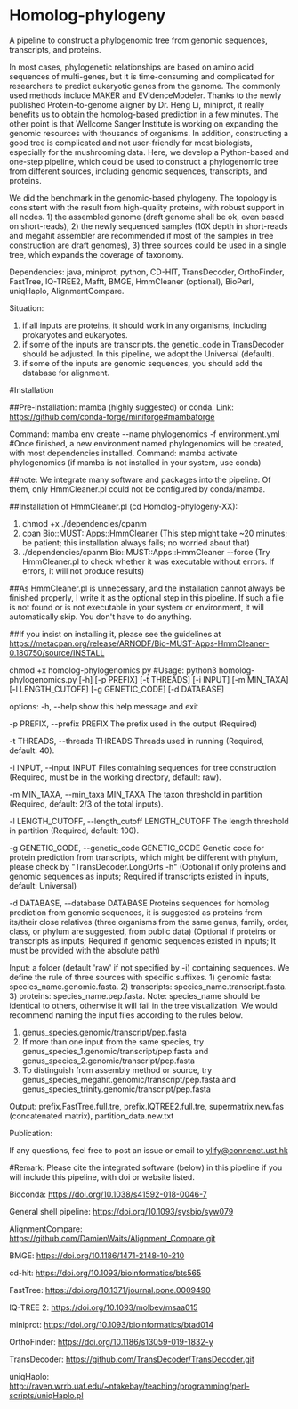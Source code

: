 # Homolog-phylogeny
A pipeline to construct a phylogenomic tree from genomic sequences, transcripts, and proteins.

In most cases, phylogenetic relationships are based on amino acid sequences of multi-genes, but it is time-consuming and complicated for researchers to predict eukaryotic genes from the genome. The commonly used methods include MAKER and EVidenceModeler. Thanks to the newly published Protein-to-genome aligner by Dr. Heng Li, miniprot, it really benefits us to obtain the homolog-based prediction in a few minutes. The other point is that Wellcome Sanger Institute is working on expanding the genomic resources with thousands of organisms. In addition, constructing a good tree is complicated and not user-friendly for most biologists, especially for the mushrooming data. Here, we develop a Python-based and one-step pipeline, which could be used to construct a phylogenomic tree from different sources, including genomic sequences, transcripts, and proteins.

We did the benchmark in the genomic-based phylogeny. The topology is consistent with the result from high-quality proteins, with robust support in all nodes. 1) the assembled genome (draft genome shall be ok, even based on short-reads), 2) the newly sequenced samples (10X depth in short-reads and megahit assembler are recommended if most of the samples in tree construction are draft genomes), 3) three sources could be used in a single tree, which expands the coverage of taxonomy.

Dependencies: java, miniprot, python, CD-HIT, TransDecoder, OrthoFinder, FastTree, IQ-TREE2, Mafft, BMGE, HmmCleaner (optional), BioPerl, uniqHaplo, AlignmentCompare.


Situation: 
1) if all inputs are proteins, it should work in any organisms, including prokaryotes and eukaryotes.
2) if some of the inputs are transcripts. the genetic_code in TransDecoder should be adjusted. In this pipeline, we adopt the Universal (default).
3) if some of the inputs are genomic sequences, you should add the database for alignment.
          

#Installation

##Pre-installation: mamba (highly suggested) or conda. Link: https://github.com/conda-forge/miniforge#mambaforge 

Command: mamba env create --name phylogenomics -f environment.yml  #Once finished, a new environment named phylogenomics will be created, with most dependencies installed. 
Command: mamba activate phylogenomics (if mamba is not installed in your system, use conda)

##note: We integrate many software and packages into the pipeline. Of them, only HmmCleaner.pl could not be configured by conda/mamba. 

##Installation of HmmCleaner.pl (cd Homolog-phylogeny-XX): 
1) chmod +x ./dependencies/cpanm 
2) cpan Bio::MUST::Apps::HmmCleaner (This step might take ~20 minutes; be patient; this installation always fails; no worried about that)
3) ./dependencies/cpanm Bio::MUST::Apps::HmmCleaner --force (Try HmmCleaner.pl to check whether it was executable without errors. If errors, it will not produce results)

##As HmmCleaner.pl is unnecessary, and the installation cannot always be finished properly, I write it as the optional step in this pipeline. If such a file is not found or is not executable in your system or environment, it will automatically skip. You don't have to do anything. 

##If you insist on installing it, please see the guidelines at https://metacpan.org/release/ARNODF/Bio-MUST-Apps-HmmCleaner-0.180750/source/INSTALL

chmod +x homolog-phylogenomics.py
#Usage: python3 homolog-phylogenomics.py [-h] [-p PREFIX] [-t THREADS] [-i INPUT] [-m MIN_TAXA] [-l LENGTH_CUTOFF] [-g GENETIC_CODE] [-d DATABASE]

options:
  -h, --help            show this help message and exit
  
  -p PREFIX, --prefix PREFIX
                        The prefix used in the output (Required)
  
  -t THREADS, --threads THREADS
                        Threads used in running (Required, default: 40).
 
  -i INPUT, --input INPUT
                        Files containing sequences for tree construction (Required, must be in the working directory, default: raw).
  
  -m MIN_TAXA, --min_taxa MIN_TAXA
                        The taxon threshold in partition (Required, default: 2/3 of the total inputs).
 
  -l LENGTH_CUTOFF, --length_cutoff LENGTH_CUTOFF
                        The length threshold in partition (Required, default: 100).
 
  -g GENETIC_CODE, --genetic_code GENETIC_CODE
                        Genetic code for protein prediction from transcripts, which might be different with phylum, please check by "TransDecoder.LongOrfs -h" (Optional if only proteins and genomic sequences as inputs; Required if transcripts existed in inputs, default: Universal)
  
  -d DATABASE, --database DATABASE
                        Proteins sequences for homolog prediction from genomic sequences, it is suggested as proteins from its/their close relatives (three organisms from the same genus, family, order, class, or phylum are suggested, from public data) (Optional if proteins or transcripts as inputs; Required if genomic sequences existed in inputs; It must be provided with the absolute path)

Input: a folder (default 'raw' if not specified by -i) containing sequences. 
We define the rule of three sources with specific suffixes. 1) genomic fasta: species_name.genomic.fasta. 2) transcripts: species_name.transcript.fasta. 3) proteins: species_name.pep.fasta. 
Note: species_name should be identical to others, otherwise it will fail in the tree visualization. We would recommend naming the input files according to the rules below.
1) genus_species.genomic/transcript/pep.fasta
2) If more than one input from the same species, try genus_species_1.genomic/transcript/pep.fasta and genus_species_2.genomic/transcript/pep.fasta
3) To distinguish from assembly method or source, try genus_species_megahit.genomic/transcript/pep.fasta and genus_species_trinity.genomic/transcript/pep.fasta

Output: prefix.FastTree.full.tre, prefix.IQTREE2.full.tre, supermatrix.new.fas (concatenated matrix), partition_data.new.txt


Publication:

If any questions, feel free to post an issue or email to ylify@connenct.ust.hk

#Remark: Please cite the integrated software (below) in this pipeline if you will include this pipeline, with doi or website listed.

Bioconda: https://doi.org/10.1038/s41592-018-0046-7

General shell pipeline: https://doi.org/10.1093/sysbio/syw079

AlignmentCompare: https://github.com/DamienWaits/Alignment_Compare.git

BMGE: https://doi.org/10.1186/1471-2148-10-210

cd-hit: https://doi.org/10.1093/bioinformatics/bts565

FastTree: https://doi.org/10.1371/journal.pone.0009490

IQ-TREE 2: https://doi.org/10.1093/molbev/msaa015

miniprot: https://doi.org/10.1093/bioinformatics/btad014

OrthoFinder: https://doi.org/10.1186/s13059-019-1832-y

TransDecoder: https://github.com/TransDecoder/TransDecoder.git

uniqHaplo: http://raven.wrrb.uaf.edu/~ntakebay/teaching/programming/perl-scripts/uniqHaplo.pl
